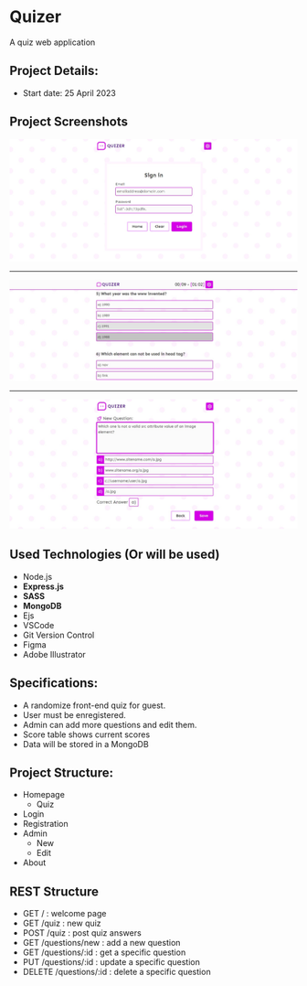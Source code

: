 # Quizer
A quiz web application

## Project Details:
- Start date: 25 April 2023

## Project Screenshots
![Login Page](./screenshots/screenshot-login.jpg)
*** 
![Quiz Page](./screenshots/screenshot-quiz.jpg)
***
![New Question Page](./screenshots/screenshot-new.jpg)

## Used Technologies (Or will be used)
- Node.js
- **Express.js**
- **SASS**
- **MongoDB**
- Ejs
- VSCode
- Git Version Control
- Figma
- Adobe Illustrator

## Specifications:
- A randomize front-end quiz for guest.
- User must be enregistered.
- Admin can add more questions and edit them.
- Score table shows current scores
- Data will be stored in a MongoDB

## Project Structure:
- Homepage
  - Quiz
- Login
- Registration
- Admin
  - New
  - Edit
- About

## REST Structure
- GET /                           : welcome page
- GET /quiz                       : new quiz
- POST /quiz                      : post quiz answers
- GET /questions/new              : add a new question
- GET /questions/:id              : get a specific question
- PUT /questions/:id              : update a specific question
- DELETE /questions/:id           : delete a specific question

